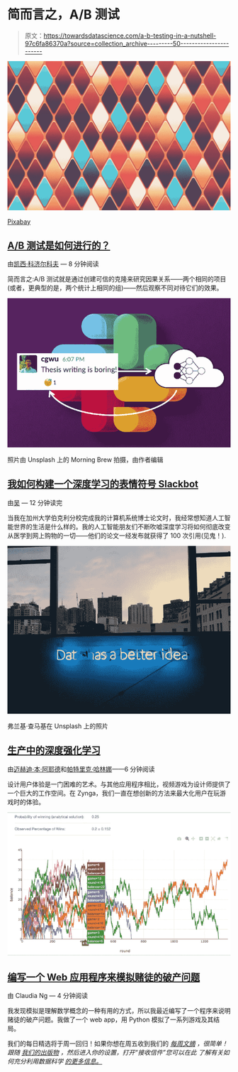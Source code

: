 # 简而言之，A/B 测试

> 原文：<https://towardsdatascience.com/a-b-testing-in-a-nutshell-97c6fa86370a?source=collection_archive---------50----------------------->

![](img/ada234d8efbacb1e89a6d5d2b5450a44.png)

[Pixabay](https://pixabay.com/fr/illustrations/r%C3%A9sum%C3%A9-color%C3%A9-arri%C3%A8re-plan-losange-1900585/)

## [A/B 测试是如何进行的？](/how-do-a-b-tests-work-996842ce6fc0)

由[凯西·科济尔科夫](https://medium.com/u/2fccb851bb5e?source=post_page-----97c6fa86370a--------------------------------) — 8 分钟阅读

简而言之:A/B 测试就是通过创建可信的克隆来研究因果关系——两个相同的项目(或者，更典型的是，两个统计上相同的组)——然后观察不同对待它们的效果。

![](img/1f3b672c99e321e59ec7545153f926bb.png)

照片由 Unsplash 上的 Morning Brew 拍摄，由作者编辑

## [我如何构建一个深度学习的表情符号 Slackbot](/how-i-built-a-deep-learning-powered-emoji-slackbot-5d3e59b76d0)

由[吴](https://medium.com/u/248495f0734?source=post_page-----97c6fa86370a--------------------------------) — 12 分钟读完

当我在加州大学伯克利分校完成我的计算机系统博士论文时，我经常想知道人工智能世界的生活是什么样的。我的人工智能朋友们不断吹嘘深度学习将如何彻底改变从医学到网上购物的一切——他们的论文一经发布就获得了 100 次引用(见鬼！).

![](img/e2c2b755096f1c73770d57104c7421e4.png)

弗兰基·查马基在 Unsplash 上的照片

## [生产中的深度强化学习](/deep-reinforcement-learning-in-production-7e1e63471e2)

由[迈赫迪·本·阿耶德](https://medium.com/u/1cd7c33105f4?source=post_page-----97c6fa86370a--------------------------------)和[帕特里克·哈林娜](https://medium.com/u/19d5b94064a5?source=post_page-----97c6fa86370a--------------------------------)——6 分钟阅读

设计用户体验是一门困难的艺术。与其他应用程序相比，视频游戏为设计师提供了一个巨大的工作空间。在 Zynga，我们一直在想创新的方法来最大化用户在玩游戏时的体验。

![](img/fac1b68ccd9b8d627df10a9948deae08.png)

## [编写一个 Web 应用程序来模拟赌徒的破产问题](/coding-a-web-app-to-simulate-the-gamblers-ruin-problem-1bc82660a878)

由 Claudia Ng — 4 分钟阅读

我发现模拟是理解数学概念的一种有用的方式，所以我最近编写了一个程序来说明赌徒的破产问题。我做了一个 web app，用 Python 模拟了一系列游戏及其结局。

我们的每日精选将于周一回归！如果你想在周五收到我们的 [*每周文摘*](/receive-our-newsletters-681049ffa0cf) *，很简单！跟随* [*我们的出版物*](http://towardsdatascience.com/) *，然后进入你的设置，打开“接收信件”您可以在此* *了解有关如何充分利用数据科学* [*的更多信息。*](/how-to-get-the-most-out-of-towards-data-science-3bf37f75a345)